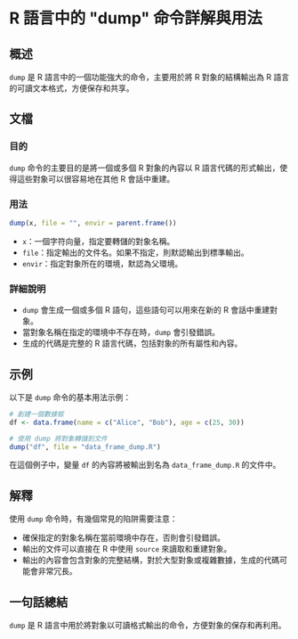 <!--
Meta Description: # R 語言中的 "dump" 命令詳解與用法 ## 概述 `dump` 是 R 語言中的一個功能強大的命令，主要用於將 R 對象的結構輸出為 R 語言的可讀文本格式，方便保存和共享。 ## 文檔 ### 目的 `dump` 命令的主要目的是將一個或多個 R 對象的內容以 R 語言代碼的形式輸出，使...
Meta Keywords: dump, file, envir, frame, data_frame_dump
-->

# R 語言中的 "dump" 命令詳解與用法

## 概述
`dump` 是 R 語言中的一個功能強大的命令，主要用於將 R 對象的結構輸出為 R 語言的可讀文本格式，方便保存和共享。

## 文檔
### 目的
`dump` 命令的主要目的是將一個或多個 R 對象的內容以 R 語言代碼的形式輸出，使得這些對象可以很容易地在其他 R 會話中重建。

### 用法
```R
dump(x, file = "", envir = parent.frame())
```
- `x`：一個字符向量，指定要轉儲的對象名稱。
- `file`：指定輸出的文件名。如果不指定，則默認輸出到標準輸出。
- `envir`：指定對象所在的環境，默認為父環境。

### 詳細說明
- `dump` 會生成一個或多個 R 語句，這些語句可以用來在新的 R 會話中重建對象。
- 當對象名稱在指定的環境中不存在時，`dump` 會引發錯誤。
- 生成的代碼是完整的 R 語言代碼，包括對象的所有屬性和內容。

## 示例
以下是 `dump` 命令的基本用法示例：

```R
# 創建一個數據框
df <- data.frame(name = c("Alice", "Bob"), age = c(25, 30))

# 使用 dump 將對象轉儲到文件
dump("df", file = "data_frame_dump.R")
```

在這個例子中，變量 `df` 的內容將被輸出到名為 `data_frame_dump.R` 的文件中。

## 解釋
使用 `dump` 命令時，有幾個常見的陷阱需要注意：
- 確保指定的對象名稱在當前環境中存在，否則會引發錯誤。
- 輸出的文件可以直接在 R 中使用 `source` 來讀取和重建對象。
- 輸出的內容會包含對象的完整結構，對於大型對象或複雜數據，生成的代碼可能會非常冗長。

## 一句話總結
`dump` 是 R 語言中用於將對象以可讀格式輸出的命令，方便對象的保存和再利用。